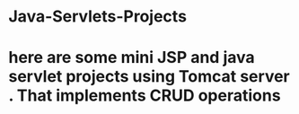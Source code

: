 # Java-Servlets-Projects
<h1>here are some mini JSP and  java servlet projects using Tomcat server . That implements CRUD operations</h1> 
